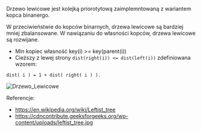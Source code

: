 Drzewo lewicowe jest kolejką priorotytową zaimplemntowaną z wariantem kopca binanergo. 

W przeciwieństwie do kopców binarnych, drzewa lewicowe są bardziej mniej zbalansowane. W nawiązaniu do własności kopców, drzewa lewicowe są rozwijane. 
* Min kopiec własność key(i) >= key(parent(i)) 
* Cieższy z lewej strony ```dist(right(i)) <= dist(left(i))```
zdefiniowana wzorem:
```
dist( i ) = 1 + dist( right( i ) ). 
```



![Drzewo_Lewicowe](https://cdncontribute.geeksforgeeks.org/wp-content/uploads/leftist_tree.jpg)



Referencje:
* https://en.wikipedia.org/wiki/Leftist_tree
* https://cdncontribute.geeksforgeeks.org/wp-content/uploads/leftist_tree.jpg

